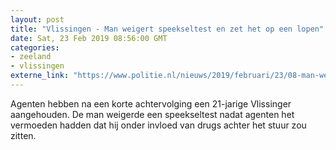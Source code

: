 ```yaml
---
layout: post
title: "Vlissingen - Man weigert speekseltest en zet het op een lopen"
date: Sat, 23 Feb 2019 08:56:00 GMT
categories: 
- zeeland 
- vlissingen 
externe_link: "https://www.politie.nl/nieuws/2019/februari/23/08-man-weigert-speekseltest-en-zet-het-op-een-lopen.html"
---
```


Agenten hebben na een korte achtervolging een 21-jarige Vlissinger aangehouden. De man weigerde een speekseltest nadat agenten het vermoeden hadden dat hij onder invloed van drugs achter het stuur zou zitten.
